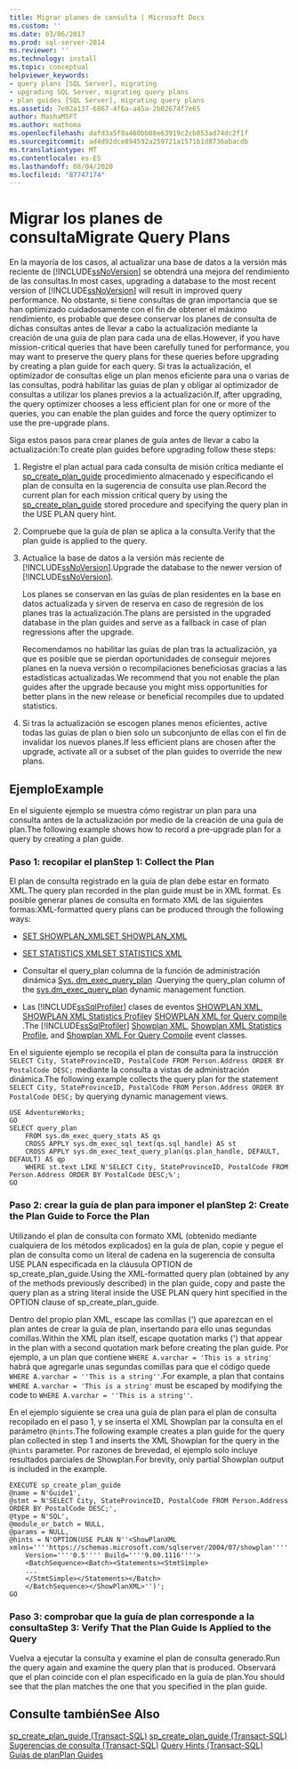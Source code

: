 ```yaml
---
title: Migrar planes de consulta | Microsoft Docs
ms.custom: ''
ms.date: 03/06/2017
ms.prod: sql-server-2014
ms.reviewer: ''
ms.technology: install
ms.topic: conceptual
helpviewer_keywords:
- query plans [SQL Server], migrating
- upgrading SQL Server, migrating query plans
- plan guides [SQL Server], migrating query plans
ms.assetid: 7e02a137-6867-4f6a-a45a-2b02674f7e65
author: MashaMSFT
ms.author: mathoma
ms.openlocfilehash: dafd3a5f8a460bb08e63919c2cb853ad74dc2f1f
ms.sourcegitcommit: ad4d92dce894592a259721a1571b1d8736abacdb
ms.translationtype: MT
ms.contentlocale: es-ES
ms.lasthandoff: 08/04/2020
ms.locfileid: "87747174"
---
```

# <a name="migrate-query-plans"></a><span data-ttu-id="94859-102">Migrar los planes de consulta</span><span class="sxs-lookup"><span data-stu-id="94859-102">Migrate Query Plans</span></span>
  <span data-ttu-id="94859-103">En la mayoría de los casos, al actualizar una base de datos a la versión más reciente de [!INCLUDE[ssNoVersion](../../includes/ssnoversion-md.md)] se obtendrá una mejora del rendimiento de las consultas.</span><span class="sxs-lookup"><span data-stu-id="94859-103">In most cases, upgrading a database to the most recent version of [!INCLUDE[ssNoVersion](../../includes/ssnoversion-md.md)] will result in improved query performance.</span></span> <span data-ttu-id="94859-104">No obstante, si tiene consultas de gran importancia que se han optimizado cuidadosamente con el fin de obtener el máximo rendimiento, es probable que desee conservar los planes de consulta de dichas consultas antes de llevar a cabo la actualización mediante la creación de una guía de plan para cada una de ellas.</span><span class="sxs-lookup"><span data-stu-id="94859-104">However, if you have mission-critical queries that have been carefully tuned for performance, you may want to preserve the query plans for these queries before upgrading by creating a plan guide for each query.</span></span> <span data-ttu-id="94859-105">Si tras la actualización, el optimizador de consultas elige un plan menos eficiente para una o varias de las consultas, podrá habilitar las guías de plan y obligar al optimizador de consultas a utilizar los planes previos a la actualización.</span><span class="sxs-lookup"><span data-stu-id="94859-105">If, after upgrading, the query optimizer chooses a less efficient plan for one or more of the queries, you can enable the plan guides and force the query optimizer to use the pre-upgrade plans.</span></span>  
  
 <span data-ttu-id="94859-106">Siga estos pasos para crear planes de guía antes de llevar a cabo la actualización:</span><span class="sxs-lookup"><span data-stu-id="94859-106">To create plan guides before upgrading follow these steps:</span></span>  
  
1.  <span data-ttu-id="94859-107">Registre el plan actual para cada consulta de misión crítica mediante el [sp_create_plan_guide](/sql/relational-databases/system-stored-procedures/sp-create-plan-guide-transact-sql) procedimiento almacenado y especificando el plan de consulta en la sugerencia de consulta use plan.</span><span class="sxs-lookup"><span data-stu-id="94859-107">Record the current plan for each mission critical query by using the [sp_create_plan_guide](/sql/relational-databases/system-stored-procedures/sp-create-plan-guide-transact-sql) stored procedure and specifying the query plan in the USE PLAN query hint.</span></span>  
  
2.  <span data-ttu-id="94859-108">Compruebe que la guía de plan se aplica a la consulta.</span><span class="sxs-lookup"><span data-stu-id="94859-108">Verify that the plan guide is applied to the query.</span></span>  
  
3.  <span data-ttu-id="94859-109">Actualice la base de datos a la versión más reciente de [!INCLUDE[ssNoVersion](../../includes/ssnoversion-md.md)].</span><span class="sxs-lookup"><span data-stu-id="94859-109">Upgrade the database to the newer version of [!INCLUDE[ssNoVersion](../../includes/ssnoversion-md.md)].</span></span>  
  
     <span data-ttu-id="94859-110">Los planes se conservan en las guías de plan residentes en la base en datos actualizada y sirven de reserva en caso de regresión de los planes tras la actualización.</span><span class="sxs-lookup"><span data-stu-id="94859-110">The plans are persisted in the upgraded database in the plan guides and serve as a fallback in case of plan regressions after the upgrade.</span></span>  
  
     <span data-ttu-id="94859-111">Recomendamos no habilitar las guías de plan tras la actualización, ya que es posible que se pierdan oportunidades de conseguir mejores planes en la nueva versión o recompilaciones beneficiosas gracias a las estadísticas actualizadas.</span><span class="sxs-lookup"><span data-stu-id="94859-111">We recommend that you not enable the plan guides after the upgrade because you might miss opportunities for better plans in the new release or beneficial recompiles due to updated statistics.</span></span>  
  
4.  <span data-ttu-id="94859-112">Si tras la actualización se escogen planes menos eficientes, active todas las guías de plan o bien solo un subconjunto de ellas con el fin de invalidar los nuevos planes.</span><span class="sxs-lookup"><span data-stu-id="94859-112">If less efficient plans are chosen after the upgrade, activate all or a subset of the plan guides to override the new plans.</span></span>  
  
## <a name="example"></a><span data-ttu-id="94859-113">Ejemplo</span><span class="sxs-lookup"><span data-stu-id="94859-113">Example</span></span>  
 <span data-ttu-id="94859-114">En el siguiente ejemplo se muestra cómo registrar un plan para una consulta antes de la actualización por medio de la creación de una guía de plan.</span><span class="sxs-lookup"><span data-stu-id="94859-114">The following example shows how to record a pre-upgrade plan for a query by creating a plan guide.</span></span>  
  
### <a name="step-1-collect-the-plan"></a><span data-ttu-id="94859-115">Paso 1: recopilar el plan</span><span class="sxs-lookup"><span data-stu-id="94859-115">Step 1: Collect the Plan</span></span>  
 <span data-ttu-id="94859-116">El plan de consulta registrado en la guía de plan debe estar en formato XML.</span><span class="sxs-lookup"><span data-stu-id="94859-116">The query plan recorded in the plan guide must be in XML format.</span></span> <span data-ttu-id="94859-117">Es posible generar planes de consulta en formato XML de las siguientes formas:</span><span class="sxs-lookup"><span data-stu-id="94859-117">XML-formatted query plans can be produced through the following ways:</span></span>  
  
-   [<span data-ttu-id="94859-118">SET SHOWPLAN_XML</span><span class="sxs-lookup"><span data-stu-id="94859-118">SET SHOWPLAN_XML</span></span>](/sql/t-sql/statements/set-showplan-xml-transact-sql)  
  
-   [<span data-ttu-id="94859-119">SET STATISTICS XML</span><span class="sxs-lookup"><span data-stu-id="94859-119">SET STATISTICS XML</span></span>](/sql/t-sql/statements/set-statistics-xml-transact-sql)  
  
-   <span data-ttu-id="94859-120">Consultar el query_plan columna de la función de administración dinámica [Sys. dm_exec_query_plan](/sql/relational-databases/system-dynamic-management-views/sys-dm-exec-query-plan-transact-sql) .</span><span class="sxs-lookup"><span data-stu-id="94859-120">Querying the query_plan column of the [sys.dm_exec_query_plan](/sql/relational-databases/system-dynamic-management-views/sys-dm-exec-query-plan-transact-sql) dynamic management function.</span></span>  
  
-   <span data-ttu-id="94859-121">Las [!INCLUDE[ssSqlProfiler](../../includes/sssqlprofiler-md.md)] clases de eventos [SHOWPLAN XML](../../relational-databases/event-classes/showplan-xml-event-class.md), [SHOWPLAN XML Statistics Profile](../../relational-databases/event-classes/showplan-xml-statistics-profile-event-class.md)y [SHOWPLAN XML for Query compile](../../relational-databases/event-classes/showplan-xml-for-query-compile-event-class.md) .</span><span class="sxs-lookup"><span data-stu-id="94859-121">The [!INCLUDE[ssSqlProfiler](../../includes/sssqlprofiler-md.md)] [Showplan XML](../../relational-databases/event-classes/showplan-xml-event-class.md), [Showplan XML Statistics Profile](../../relational-databases/event-classes/showplan-xml-statistics-profile-event-class.md), and [Showplan XML For Query Compile](../../relational-databases/event-classes/showplan-xml-for-query-compile-event-class.md) event classes.</span></span>  
  
 <span data-ttu-id="94859-122">En el siguiente ejemplo se recopila el plan de consulta para la instrucción `SELECT City, StateProvinceID, PostalCode FROM Person.Address ORDER BY PostalCode DESC;` mediante la consulta a vistas de administración dinámica.</span><span class="sxs-lookup"><span data-stu-id="94859-122">The following example collects the query plan for the statement `SELECT City, StateProvinceID, PostalCode FROM Person.Address ORDER BY PostalCode DESC;` by querying dynamic management views.</span></span>  
  
```  
USE AdventureWorks;  
GO  
SELECT query_plan  
    FROM sys.dm_exec_query_stats AS qs   
    CROSS APPLY sys.dm_exec_sql_text(qs.sql_handle) AS st  
    CROSS APPLY sys.dm_exec_text_query_plan(qs.plan_handle, DEFAULT, DEFAULT) AS qp  
    WHERE st.text LIKE N'SELECT City, StateProvinceID, PostalCode FROM Person.Address ORDER BY PostalCode DESC;%';  
GO  
```  
  
### <a name="step-2-create-the-plan-guide-to-force-the-plan"></a><span data-ttu-id="94859-123">Paso 2: crear la guía de plan para imponer el plan</span><span class="sxs-lookup"><span data-stu-id="94859-123">Step 2: Create the Plan Guide to Force the Plan</span></span>  
 <span data-ttu-id="94859-124">Utilizando el plan de consulta con formato XML (obtenido mediante cualquiera de los métodos explicados) en la guía de plan, copie y pegue el plan de consulta como un literal de cadena en la sugerencia de consulta USE PLAN especificada en la cláusula OPTION de sp_create_plan_guide.</span><span class="sxs-lookup"><span data-stu-id="94859-124">Using the XML-formatted query plan (obtained by any of the methods previously described) in the plan guide, copy and paste the query plan as a string literal inside the USE PLAN query hint specified in the OPTION clause of sp_create_plan_guide.</span></span>  
  
 <span data-ttu-id="94859-125">Dentro del propio plan XML, escape las comillas (') que aparezcan en el plan antes de crear la guía de plan, insertando para ello unas segundas comillas.</span><span class="sxs-lookup"><span data-stu-id="94859-125">Within the XML plan itself, escape quotation marks (') that appear in the plan with a second quotation mark before creating the plan guide.</span></span> <span data-ttu-id="94859-126">Por ejemplo, a un plan que contiene `WHERE A.varchar = 'This is a string'` habrá que agregarle unas segundas comillas para que el código quede `WHERE A.varchar = ''This is a string''`.</span><span class="sxs-lookup"><span data-stu-id="94859-126">For example, a plan that contains `WHERE A.varchar = 'This is a string'` must be escaped by modifying the code to `WHERE A.varchar = ''This is a string''`.</span></span>  
  
 <span data-ttu-id="94859-127">En el ejemplo siguiente se crea una guía de plan para el plan de consulta recopilado en el paso 1, y se inserta el XML Showplan par la consulta en el parámetro `@hints`.</span><span class="sxs-lookup"><span data-stu-id="94859-127">The following example creates a plan guide for the query plan collected in step 1 and inserts the XML Showplan for the query in the `@hints` parameter.</span></span> <span data-ttu-id="94859-128">Por razones de brevedad, el ejemplo solo incluye resultados parciales de Showplan.</span><span class="sxs-lookup"><span data-stu-id="94859-128">For brevity, only partial Showplan output is included in the example.</span></span>  
  
```  
EXECUTE sp_create_plan_guide   
@name = N'Guide1',  
@stmt = N'SELECT City, StateProvinceID, PostalCode FROM Person.Address ORDER BY PostalCode DESC;',  
@type = N'SQL',  
@module_or_batch = NULL,  
@params = NULL,  
@hints = N'OPTION(USE PLAN N''<ShowPlanXML xmlns=''''https://schemas.microsoft.com/sqlserver/2004/07/showplan''''   
    Version=''''0.5'''' Build=''''9.00.1116''''>  
    <BatchSequence><Batch><Statements><StmtSimple>  
    ...  
    </StmtSimple></Statements></Batch>  
    </BatchSequence></ShowPlanXML>'')';  
GO  
```  
  
### <a name="step-3-verify-that-the-plan-guide-is-applied-to-the-query"></a><span data-ttu-id="94859-129">Paso 3: comprobar que la guía de plan corresponde a la consulta</span><span class="sxs-lookup"><span data-stu-id="94859-129">Step 3: Verify That the Plan Guide Is Applied to the Query</span></span>  
 <span data-ttu-id="94859-130">Vuelva a ejecutar la consulta y examine el plan de consulta generado.</span><span class="sxs-lookup"><span data-stu-id="94859-130">Run the query again and examine the query plan that is produced.</span></span> <span data-ttu-id="94859-131">Observará que el plan coincide con el plan especificado en la guía de plan.</span><span class="sxs-lookup"><span data-stu-id="94859-131">You should see that the plan matches the one that you specified in the plan guide.</span></span>  
  
## <a name="see-also"></a><span data-ttu-id="94859-132">Consulte también</span><span class="sxs-lookup"><span data-stu-id="94859-132">See Also</span></span>  
 <span data-ttu-id="94859-133">[sp_create_plan_guide &#40;Transact-SQL&#41;](/sql/relational-databases/system-stored-procedures/sp-create-plan-guide-transact-sql) </span><span class="sxs-lookup"><span data-stu-id="94859-133">[sp_create_plan_guide &#40;Transact-SQL&#41;](/sql/relational-databases/system-stored-procedures/sp-create-plan-guide-transact-sql) </span></span>  
 <span data-ttu-id="94859-134">[Sugerencias de consulta &#40;Transact-SQL&#41;](/sql/t-sql/queries/hints-transact-sql-query) </span><span class="sxs-lookup"><span data-stu-id="94859-134">[Query Hints &#40;Transact-SQL&#41;](/sql/t-sql/queries/hints-transact-sql-query) </span></span>  
 [<span data-ttu-id="94859-135">Guías de plan</span><span class="sxs-lookup"><span data-stu-id="94859-135">Plan Guides</span></span>](../../relational-databases/performance/plan-guides.md)  
  
  
